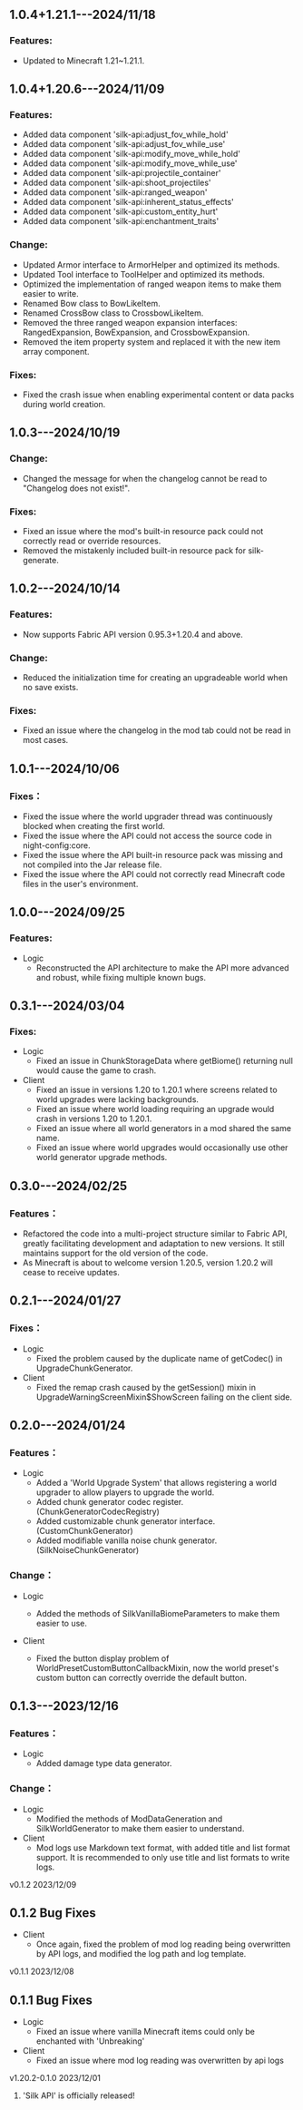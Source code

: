 ## 1.0.4+1.21.1---2024/11/18

### Features:

- Updated to Minecraft 1.21~1.21.1.

## 1.0.4+1.20.6---2024/11/09

### Features:

- Added data component 'silk-api:adjust_fov_while_hold'
- Added data component 'silk-api:adjust_fov_while_use'
- Added data component 'silk-api:modify_move_while_hold'
- Added data component 'silk-api:modify_move_while_use'
- Added data component 'silk-api:projectile_container'
- Added data component 'silk-api:shoot_projectiles'
- Added data component 'silk-api:ranged_weapon'
- Added data component 'silk-api:inherent_status_effects'
- Added data component 'silk-api:custom_entity_hurt'
- Added data component 'silk-api:enchantment_traits'

### Change:

- Updated Armor interface to ArmorHelper and optimized its methods.
- Updated Tool interface to ToolHelper and optimized its methods.
- Optimized the implementation of ranged weapon items to make them easier to write.
- Renamed Bow class to BowLikeItem.
- Renamed CrossBow class to CrossbowLikeItem.
- Removed the three ranged weapon expansion interfaces: RangedExpansion, BowExpansion, and CrossbowExpansion.
- Removed the item property system and replaced it with the new item array component.

### Fixes:

- Fixed the crash issue when enabling experimental content or data packs during world creation.

## 1.0.3---2024/10/19

### Change:

- Changed the message for when the changelog cannot be read to "Changelog does not exist!".

### Fixes:

- Fixed an issue where the mod's built-in resource pack could not correctly read or override resources.
- Removed the mistakenly included built-in resource pack for silk-generate.

## 1.0.2---2024/10/14

### Features:

- Now supports Fabric API version 0.95.3+1.20.4 and above.

### Change:

- Reduced the initialization time for creating an upgradeable world when no save exists.

### Fixes:

- Fixed an issue where the changelog in the mod tab could not be read in most cases.

## 1.0.1---2024/10/06

### Fixes：

- Fixed the issue where the world upgrader thread was continuously blocked when creating the first world.
- Fixed the issue where the API could not access the source code in night-config:core.
- Fixed the issue where the API built-in resource pack was missing and not compiled into the Jar release file.
- Fixed the issue where the API could not correctly read Minecraft code files in the user's environment.

## 1.0.0---2024/09/25

### Features:

- Logic
	- Reconstructed the API architecture to make the API more advanced and robust, while fixing multiple known bugs.

## 0.3.1---2024/03/04

### Fixes:

- Logic
	- Fixed an issue in ChunkStorageData where getBiome() returning null would cause the game to crash.
- Client
	- Fixed an issue in versions 1.20 to 1.20.1 where screens related to world upgrades were lacking backgrounds.
	- Fixed an issue where world loading requiring an upgrade would crash in versions 1.20 to 1.20.1.
	- Fixed an issue where all world generators in a mod shared the same name.
	- Fixed an issue where world upgrades would occasionally use other world generator upgrade methods.

## 0.3.0---2024/02/25

### Features：

- Refactored the code into a multi-project structure similar to Fabric API, greatly facilitating development and adaptation to new versions.
  It still maintains support for the old version of the code.
- As Minecraft is about to welcome version 1.20.5, version 1.20.2 will cease to receive updates.

## 0.2.1---2024/01/27

### Fixes：

- Logic
	- Fixed the problem caused by the duplicate name of getCodec() in UpgradeChunkGenerator.
- Client
	- Fixed the remap crash caused by the getSession() mixin in UpgradeWarningScreenMixin$ShowScreen failing on the client side.

## 0.2.0---2024/01/24

### Features：

- Logic
	- Added a 'World Upgrade System' that allows registering a world upgrader to allow players to upgrade the world.
	- Added chunk generator codec register. (ChunkGeneratorCodecRegistry)
	- Added customizable chunk generator interface. (CustomChunkGenerator)
	- Added modifiable vanilla noise chunk generator. (SilkNoiseChunkGenerator)

### Change：

- Logic
	- Added the methods of SilkVanillaBiomeParameters to make them easier to use.

- Client
	- Fixed the button display problem of WorldPresetCustomButtonCallbackMixin, now the world preset's custom button can correctly override the default button.

## 0.1.3---2023/12/16

### Features：

- Logic
	- Added damage type data generator.

### Change：

- Logic
	- Modified the methods of ModDataGeneration and SilkWorldGenerator to make them easier to understand.
- Client
	- Mod logs use Markdown text format, with added title and list format support. It is recommended to only use title and list formats to write logs.

v0.1.2 2023/12/09

## 0.1.2 Bug Fixes

- Client
	- Once again, fixed the problem of mod log reading being overwritten by API logs, and modified the log path and log template.

v0.1.1 2023/12/08

## 0.1.1 Bug Fixes

- Logic
	- Fixed an issue where vanilla Minecraft items could only be enchanted with 'Unbreaking'
- Client
	- Fixed an issue where mod log reading was overwritten by api logs

v1.20.2-0.1.0 2023/12/01

1. 'Silk API' is officially released!